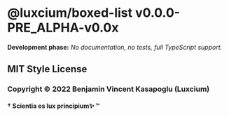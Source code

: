 # @luxcium/boxed-list v0.0.0-PRE_ALPHA-v0.0x

**Development phase:** *No documentation, no tests, full TypeScript support.*

## MIT Style License

### Copyright &copy; 2022 Benjamin Vincent Kasapoglu (Luxcium)
#### † Scientia es lux principium✨ ™

<!--
## Installation

Using npm:

```bash
  $ npm install --save @luxcium/parallel-mapping
```

Using yarn:

```bash
  $ yarn add @luxcium/parallel-mapping
```

## APIs

### Abstract (summary)

A Array.map() is a very useful function but, unfortunately, it only works with synchronous functions. A simple workaround for using async map functions is to use Promise.all() or its more tolerant brother Promise.allSettled()

There’s a catch though: unlike a “normal” .map(), the map functions will not execute serially. The async map functions will be running at the same time. Although JavaScript is normally a single-threaded language, it means the resources allocated (like memory and ports) for each function will be occupied until the promise is resolved or rejected. For huge arrays, however, we are going to run a huge number of map functions at the same time.

this parallel mapping api give you the possibility to use a limit to set the maximum paralelle execution of your mapping function trough the array.

The limit defaults to the array length, which makes mapAllSettled() behave exactly like Promise.allSettled() because all the map functions will run in parallel. But the whole point of this function is to give the users control to set that to a lower number.

This can potentially:

    Consume a lot of memory as each map function holds all its variables as long as it is running. If you’re running lambda, for example, it may easily crash your runtime (or you have to pay extra to bump to a beefier execution runtime)

    Hit the rate limits: if the map is accessing an API for each call

It works like this: the .map() will convert each array item to a promise, so we’ll end up with an array of promises to resolve. There are two ways of doing this:

    Promise.all() throws if the map function throws (MDN)
    Promise.allSettled() runs the map function for the whole array even if sometimes it throws (MDN)

Therefore, the output of the .allSettled() is an array of objects that tells whether the execution failed or not.

### IO_Mapper

The **IO Mapper API** is the easiest of the two aproachs it conssit of a single function

### CPU_Mapper

A straight forward approch is used so that you can have similar APIs regardles if you are using the `CPU_Mapper` flavour or the `IO_Mapper` flavour the only diference betwen both `IO_Mapper` and `CPU_Mapper` is that with `CPU_Mapper` it is first required to call it with a _filename_ `string` a parameter, which is descibe below, used internally by the NodeJS _Worker Threads_. It then produce an intermediat callable function of the same signature as `IO_Mapper`, the return types of both APIs is implemented differently and it will be described in details winthin the example section.

The **CPU Mapper API** is a wrapper for _'worker threads'_ using the [NodeJS Worker class (_added in: NodeJS v10.5.0_)](https://nodejs.org/dist/latest/docs/api/worker_threads.html#worker_threads_class_worker) the signature of the function is describes below folowed by a description of the types used. The return type is explained later in this documentation.

#### Signatures

```typescript
function CPU_Mapper(
  filename: string
): <T, R>(
  list: T[],
  mapFn: Mapper<T, R>,
  limit?: number
) => CPU_MapperRetunType<R>;
```

The `CPU_Mapper` function consume first a _filename_ `string` (the `filename` argument is descibe below) and return a function which takes 3 arguments:

- `list: T[]`, A list: an array of element all of the same type `T`.
- `mapFn: Mapper<T, R>`, A mapping function: a function of type `Mapper<A, B>` used as a mapper which apply a tranformation from the input type `T` to the output of type `R` over each element of the list.
- `limit?: number` A limit (optional): a number representing the maximum cocurent workers used to splitt the workload of mapping over each element of the list. If the value is not provided the `os.cpus().length` is used instead but will be limited to the length of the list with `Math.min(limit, list.length)`.

```typescript
function CPU_Mapper(
  filename: string
): <T, R>(cpuMapperArgs: MapperArgs<T, R>) => CPU_MapperRetunType<R>;
```

> All 3 parameter can be combined into a single argument as an object with values of same name and similar type `{list, mapFn, limit}`. The argument object type is `CPU_MapperArgs<TVal, RVal>`. In such case the 2nd and 3rd argument can be passed as _empty_, `null` or `undefined`.

The `filename` argument is passed to the Worker constructor as is and therefor must be compatible whit the argument of the same name described in nodeJs documentation:

- filename `<string>` | `<URL>` The path to the Worker's main script or module. Must be either an absolute path or a relative path (i.e. relative to the current working directory) starting with ./ or ../, or a WHATWG URL object using file: or data: protocol. When using a data: URL, the data is interpreted based on MIME type using the ECMAScript module loader.

There is a caveat that is, the `filename` parameter canot be a string containing JavaScript code rather than a path. It must point to where the _CPU Mapper_ will be consumed. For more infomarion take a look at the examples below.

### Types

```typescript
type Mapper<A, B> = (value: A, index?: number, array?: readonly A[]) => B;
```

```typescript
type MapperArgs<TVal, RVal> = {
  list: T[];
  mapFn: Mapper<TVal, RVal>;
  limit?: number;
};
```

```typescript
type CPU_MapperRetunType<U> = {
  mapper: () => Promise<PromiseSettledResult<U>[]>;
  thread: () => void;
};
```

---

## DOCUMENTATION INCOMPLE ― WORK IN PROGRESS

## Examples

### IO_Mapper Style

This is a super trivial (useless) example of the possible implementation for `IO_Mapper`

```typescript
async function IO_Mapper_miniExample(values: number[]) {
  const list = values;
  const mapFn = (x: number) => 2 ** x;
  const limit = 2;

  const IOMapperParams: MapperArgs<number, number> = { list, mapFn, limit };

  const result = IO_Mapper(IOMapperParams);
  const awaitedResult = await result;

  console.log(awaitedResult);
}

// run the example:
IO_Mapper_miniExample([0, 1, 2, 3, 4, 5, 6, 7, 8, 9, 10]);
```
 -->

<!--
based on work by Alex Ewerlöf described in his _Async Map With Limited Parallelism In Node Js_ [blog post](https://medium.com/@alexewerlof/async-map-with-limited-parallelism-in-node-js-2b91bd47af70) on Medium. (Copyright © 2020-2021 Alex Ewerlöf for the source code) (CC0 1.0 Universal (CC0 1.0)
Public Domain Dedication for the Medium Article)

```
(alias) function CPU_Mapper(filename: string): <T, R>(list: T[], mapFn: Mapper<T, R>, limit?: number | undefined) => {
    mapper: () => Promise<PromiseSettledResult<R>[]>;
    thread: () => void;
}
export CPU_Mapper
The path to the Worker's main script or module.

(alias) function IO_Mapper<T, U>({ list, mapFn, limit, }: IO_MapperArgs<T, U>): Promise<PromiseSettledResult<U>[]>
export IO_Mapper
```

This is the code from a [blog post](https://medium.com/@alexewerlof/async-map-with-limited-parallelism-in-node-js-2b91bd47af70)

 -->
